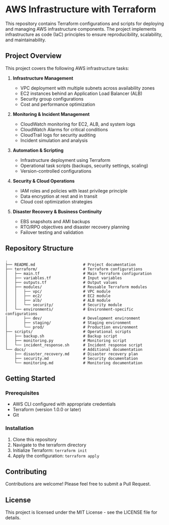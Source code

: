 # AWS Infrastructure with Terraform

This repository contains Terraform configurations and scripts for deploying and managing AWS infrastructure components. The project implements infrastructure as code (IaC) principles to ensure reproducibility, scalability, and maintainability.

## Project Overview

This project covers the following AWS infrastructure tasks:

1. **Infrastructure Management**
   - VPC deployment with multiple subnets across availability zones
   - EC2 instances behind an Application Load Balancer (ALB)
   - Security group configurations
   - Cost and performance optimization

2. **Monitoring & Incident Management**
   - CloudWatch monitoring for EC2, ALB, and system logs
   - CloudWatch Alarms for critical conditions
   - CloudTrail logs for security auditing
   - Incident simulation and analysis

3. **Automation & Scripting**
   - Infrastructure deployment using Terraform
   - Operational task scripts (backups, security settings, scaling)
   - Version-controlled configurations

4. **Security & Cloud Operations**
   - IAM roles and policies with least privilege principle
   - Data encryption at rest and in transit
   - Cloud cost optimization strategies

5. **Disaster Recovery & Business Continuity**
   - EBS snapshots and AMI backups
   - RTO/RPO objectives and disaster recovery planning
   - Failover testing and validation

## Repository Structure

```
.
├── README.md                     # Project documentation
├── terraform/                    # Terraform configurations
│   ├── main.tf                   # Main Terraform configuration
│   ├── variables.tf              # Input variables
│   ├── outputs.tf                # Output values
│   ├── modules/                  # Reusable Terraform modules
│   │   ├── vpc/                  # VPC module
│   │   ├── ec2/                  # EC2 module
│   │   ├── alb/                  # ALB module
│   │   └── security/             # Security module
│   └── environments/             # Environment-specific configurations
│       ├── dev/                  # Development environment
│       ├── staging/              # Staging environment
│       └── prod/                 # Production environment
├── scripts/                      # Operational scripts
│   ├── backup.sh                 # Backup script
│   ├── monitoring.py             # Monitoring script
│   └── incident_response.sh      # Incident response script
└── docs/                         # Additional documentation
    ├── disaster_recovery.md      # Disaster recovery plan
    ├── security.md               # Security documentation
    └── monitoring.md             # Monitoring documentation
```

## Getting Started

### Prerequisites

- AWS CLI configured with appropriate credentials
- Terraform (version 1.0.0 or later)
- Git

### Installation

1. Clone this repository
2. Navigate to the terraform directory
3. Initialize Terraform: `terraform init`
4. Apply the configuration: `terraform apply`

## Contributing

Contributions are welcome! Please feel free to submit a Pull Request.

## License

This project is licensed under the MIT License - see the LICENSE file for details.
